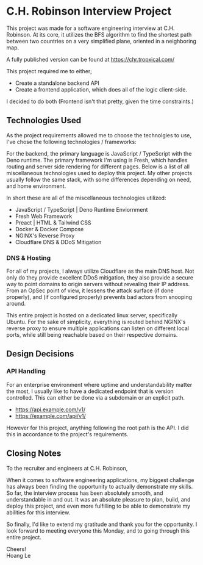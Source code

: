 # C.H. Robinson Interview Project

This project was made for a software engineering interview at C.H. Robinson. At its core, it utilizes the BFS algorithm to find the shortest path between two countries on a very simplified plane, oriented in a neighboring map.

A fully published version can be found at https://chr.tropxical.com/

This project required me to either;

- Create a standalone backend API
- Create a frontend application, which does all of the logic client-side.

I decided to do both (Frontend isn't that pretty, given the time constraints.)

## Technologies Used

As the project requirements allowed me to choose the technolgies to use, I've chose the following technologies / frameworks:

For the backend, the primary language is JavaScript / TypeScript with the Deno runtime. The primary framework I'm using is Fresh, which handles routing and server side rendering for different pages. Below is a list of all miscellaneous technologies used to deploy this project. My other projects usually follow the same stack, with some differences depending on need, and home environment.

In short these are all of the miscellaneous technologies utilized:

- JavaScript / TypeScript | Deno Runtime Enviornment
- Fresh Web Framework
- Preact | HTML & Tailwind CSS
- Docker & Docker Compose
- NGINX's Reverse Proxy
- Cloudflare DNS & DDoS Mitigation

### DNS & Hosting

For all of my projects, I always utilize Cloudflare as the main DNS host. Not only do they provide excellent DDoS mitigation, they also provide a secure way to point domains to origin servers without revealing their IP address. From an OpSec point of view, it lessens the attack surface (if done properly), and (if configured properly) prevents bad actors from snooping around.

This entire project is hosted on a dedicated linux server, specifically Ubuntu. For the sake of simplicity, everything is routed behind NGINX's reverse proxy to ensure multiple applications can listen on different local ports, while still being reachable based on their respective domains.

## Design Decisions

### API Handling
For an enterprise environment where uptime and understandability matter the most, I usually like to have a dedicated endpoint that is version controlled. This can either be done via a subdomain or an explicit path.

- https://api.example.com/v1/
- https://example.com/api/v1/

However for this project, anything following the root path is the API. I did this in accordance to the project's requirements.

## Closing Notes

To the recruiter and engineers at C.H. Robinson,

When it comes to software engineering applications, my biggest challenge has always been finding the opportunity to actually demonstrate my skills. So far, the interview process has been absolutely smooth, and understandable in and out. It was an absolute pleasure to plan, build, and deploy this project, and even more fulfilling to be able to demonstrate my abilities for this interview.

So finally, I'd like to extend my gratitude and thank you for the opportunity. I look forward to meeting everyone this Monday, and to going through this entire project.

Cheers!<br />
Hoang Le
